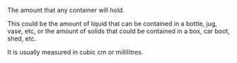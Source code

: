 The amount that any container will hold.

This could be the amount of liquid that can be contained in a bottle,
jug, vase, etc, or the amount of solids that could be contained in a
box, car boot, shed, etc.

It is usually measured in cubic cm or millilitres.
